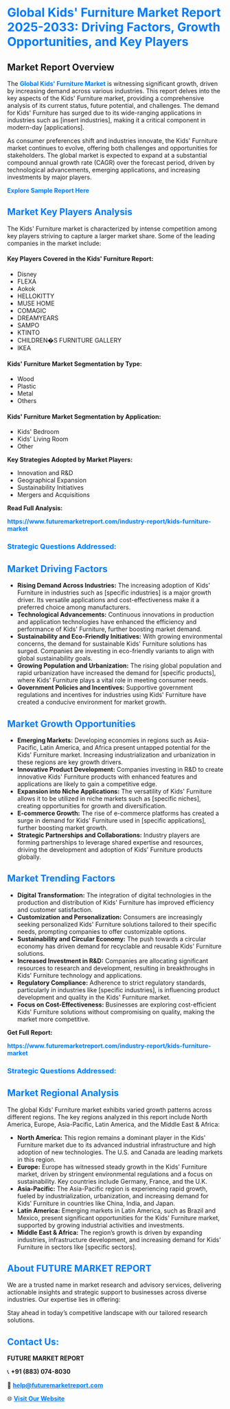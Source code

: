 <h1 style="color: #007BFF;">Global Kids' Furniture Market Report 2025-2033: Driving Factors, Growth Opportunities, and Key Players</h1>

<section id="overview">
<h2>Market Report Overview</h2>
<p>The <a href="https://www.futuremarketreport.com/industry-report/kids-furniture-market" style="color: #007BFF; text-decoration: none;"><strong>Global Kids' Furniture Market</strong></a> is witnessing significant growth, driven by increasing demand across various industries. This report delves into the key aspects of the Kids' Furniture market, providing a comprehensive analysis of its current status, future potential, and challenges. The demand for Kids' Furniture has surged due to its wide-ranging applications in industries such as [insert industries], making it a critical component in modern-day [applications].</p>
<p>As consumer preferences shift and industries innovate, the Kids' Furniture market continues to evolve, offering both challenges and opportunities for stakeholders. The global market is expected to expand at a substantial compound annual growth rate (CAGR) over the forecast period, driven by technological advancements, emerging applications, and increasing investments by major players.</p>
</section>

<section id="overview">
<p><a href="https://www.futuremarketreport.com/request-sample/reportId=83354" style="color: #007BFF; text-decoration: none;"><strong>Explore Sample Report Here</strong></a></p>
</section>

<section id="key-players">
<h2 style="color: #007BFF;">Market Key Players Analysis</h2>
<p>The Kids' Furniture market is characterized by intense competition among key players striving to capture a larger market share. Some of the leading companies in the market include:</p>
<h4>Key Players Covered in the Kids' Furniture Report:</h4>
<ul><li>Disney</li><li>FLEXA</li><li>Aokok</li><li>HELLOKITTY</li><li>MUSE HOME</li><li>COMAGIC</li><li>DREAMYEARS</li><li>SAMPO</li><li>KTINTO</li><li>CHILDREN�S FURNITURE GALLERY</li><li>IKEA</li></ul>
<h4>Kids' Furniture Market Segmentation by Type:</h4>
<ul><li>Wood</li><li>Plastic</li><li>Metal</li><li>Others</li></ul>

<h4>Kids' Furniture Market Segmentation by Application:</h4>
<ul><li>Kids&#039; Bedroom</li><li>Kids&#039; Living Room</li><li>Other</li></ul>
<p><strong>Key Strategies Adopted by Market Players:</strong></p>
<ul>
<li>Innovation and R&D</li>
<li>Geographical Expansion</li>
<li>Sustainability Initiatives</li>
<li>Mergers and Acquisitions</li>
</ul>
</section>

<section>
<p><strong>Read Full Analysis: </strong></p><a href="https://www.futuremarketreport.com/industry-report/kids-furniture-market" style="color: #007BFF; text-decoration: none;"><strong>https://www.futuremarketreport.com/industry-report/kids-furniture-market</strong></a>
<h3 style="color: #007BFF;">Strategic Questions Addressed:</h3>
</section>

<section id="driving-factors">
<h2 style="color: #007BFF;">Market Driving Factors</h2>
<ul>
<li><strong>Rising Demand Across Industries:</strong> The increasing adoption of Kids' Furniture in industries such as [specific industries] is a major growth driver. Its versatile applications and cost-effectiveness make it a preferred choice among manufacturers.</li>
<li><strong>Technological Advancements:</strong> Continuous innovations in production and application technologies have enhanced the efficiency and performance of Kids' Furniture, further boosting market demand.</li>
<li><strong>Sustainability and Eco-Friendly Initiatives:</strong> With growing environmental concerns, the demand for sustainable Kids' Furniture solutions has surged. Companies are investing in eco-friendly variants to align with global sustainability goals.</li>
<li><strong>Growing Population and Urbanization:</strong> The rising global population and rapid urbanization have increased the demand for [specific products], where Kids' Furniture plays a vital role in meeting consumer needs.</li>
<li><strong>Government Policies and Incentives:</strong> Supportive government regulations and incentives for industries using Kids' Furniture have created a conducive environment for market growth.</li>
</ul>
</section>

<section id="growth-opportunities">
<h2 style="color: #007BFF;">Market Growth Opportunities</h2>
<ul>
<li><strong>Emerging Markets:</strong> Developing economies in regions such as Asia-Pacific, Latin America, and Africa present untapped potential for the Kids' Furniture market. Increasing industrialization and urbanization in these regions are key growth drivers.</li>
<li><strong>Innovative Product Development:</strong> Companies investing in R&D to create innovative Kids' Furniture products with enhanced features and applications are likely to gain a competitive edge.</li>
<li><strong>Expansion into Niche Applications:</strong> The versatility of Kids' Furniture allows it to be utilized in niche markets such as [specific niches], creating opportunities for growth and diversification.</li>
<li><strong>E-commerce Growth:</strong> The rise of e-commerce platforms has created a surge in demand for Kids' Furniture used in [specific applications], further boosting market growth.</li>
<li><strong>Strategic Partnerships and Collaborations:</strong> Industry players are forming partnerships to leverage shared expertise and resources, driving the development and adoption of Kids' Furniture products globally.</li>
</ul>
</section>

<section id="trending-factors">
<h2 style="color: #007BFF;">Market Trending Factors</h2>
<ul>
<li><strong>Digital Transformation:</strong> The integration of digital technologies in the production and distribution of Kids' Furniture has improved efficiency and customer satisfaction.</li>
<li><strong>Customization and Personalization:</strong> Consumers are increasingly seeking personalized Kids' Furniture solutions tailored to their specific needs, prompting companies to offer customizable options.</li>
<li><strong>Sustainability and Circular Economy:</strong> The push towards a circular economy has driven demand for recyclable and reusable Kids' Furniture solutions.</li>
<li><strong>Increased Investment in R&D:</strong> Companies are allocating significant resources to research and development, resulting in breakthroughs in Kids' Furniture technology and applications.</li>
<li><strong>Regulatory Compliance:</strong> Adherence to strict regulatory standards, particularly in industries like [specific industries], is influencing product development and quality in the Kids' Furniture market.</li>
<li><strong>Focus on Cost-Effectiveness:</strong> Businesses are exploring cost-efficient Kids' Furniture solutions without compromising on quality, making the market more competitive.</li>
</ul>
</section>

<section>
<p><strong>Get Full Report: </strong></p><a href="https://www.futuremarketreport.com/industry-report/kids-furniture-market" style="color: #007BFF; text-decoration: none;"><strong>https://www.futuremarketreport.com/industry-report/kids-furniture-market</strong></a>
<h3 style="color: #007BFF;">Strategic Questions Addressed:</h3>
</section>


<section id="regional-analysis">
<h2 style="color: #007BFF;">Market Regional Analysis</h2>
<p>The global Kids' Furniture market exhibits varied growth patterns across different regions. The key regions analyzed in this report include North America, Europe, Asia-Pacific, Latin America, and the Middle East & Africa:</p>
<ul>
<li><strong>North America:</strong> This region remains a dominant player in the Kids' Furniture market due to its advanced industrial infrastructure and high adoption of new technologies. The U.S. and Canada are leading markets in this region.</li>
<li><strong>Europe:</strong> Europe has witnessed steady growth in the Kids' Furniture market, driven by stringent environmental regulations and a focus on sustainability. Key countries include Germany, France, and the U.K.</li>
<li><strong>Asia-Pacific:</strong> The Asia-Pacific region is experiencing rapid growth, fueled by industrialization, urbanization, and increasing demand for Kids' Furniture in countries like China, India, and Japan.</li>
<li><strong>Latin America:</strong> Emerging markets in Latin America, such as Brazil and Mexico, present significant opportunities for the Kids' Furniture market, supported by growing industrial activities and investments.</li>
<li><strong>Middle East & Africa:</strong> The region’s growth is driven by expanding industries, infrastructure development, and increasing demand for Kids' Furniture in sectors like [specific sectors].</li>
</ul>
</section>

<footer>
<h2 style="color: #007BFF;">About FUTURE MARKET REPORT</h2>
<p>We are a trusted name in market research and advisory services, delivering actionable insights and strategic support to businesses across diverse industries. Our expertise lies in offering:</p>

<p>Stay ahead in today’s competitive landscape with our tailored research solutions.</p>

<h2 style="color: #007BFF;">Contact Us:</h2>
<p><strong>FUTURE MARKET REPORT</strong></p>
<p>📞 <strong>+91 (883) 074-8030</strong></p>
<p>📧 <strong><a href="mailto:help@futuremarketreport.com" style="color: #007BFF;">help@futuremarketreport.com</a></strong></p>
<p>🌐 <strong><a href="https://www.futuremarketreport.com/" style="color: #007BFF;">Visit Our Website</a></strong></p>
</footer>